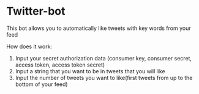 # Twitter-bot
This bot allows you to automatically like tweets with key words from your feed

How does it work:<br>
1) Input your secret authorization data (consumer key, consumer secret, access token, access token secret)<br>
2) Input a string that you want to be in tweets that you will like<br>
3) Input the number of tweets you want to like(first tweets from up to the bottom of your feed)<br>
